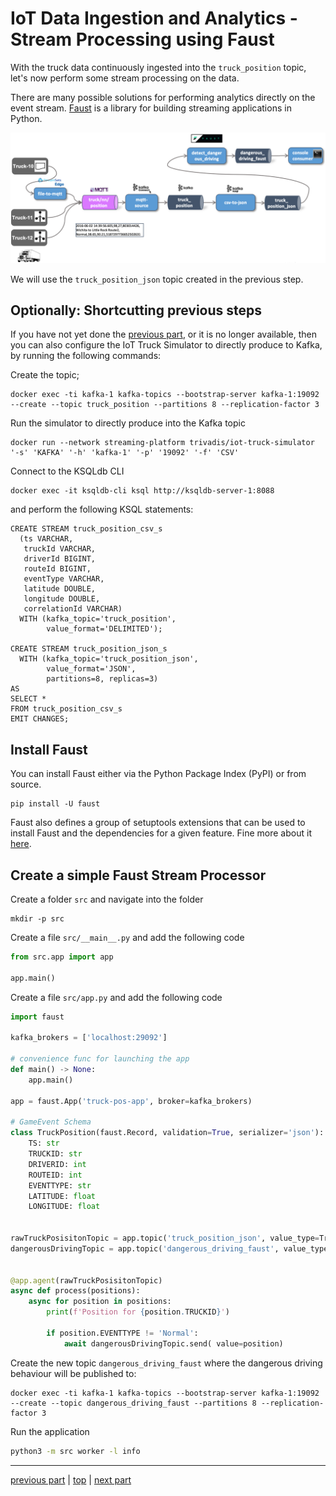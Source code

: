 # IoT Data Ingestion and Analytics - Stream Processing using Faust

With the truck data continuously ingested into the `truck_position` topic, let's now perform some stream processing on the data.
 
There are many possible solutions for performing analytics directly on the event stream. [Faust](https://faust.readthedocs.io/en/latest/index.html) is a library for building streaming applications in Python.

![Alt Image Text](./images/stream-processing-with-faust-overview.png "Schema Registry UI")

We will use the `truck_position_json` topic created in the previous step.

## Optionally: Shortcutting previous steps

If you have not yet done the [previous part](../05b-iot-data-ingestion-mqtt-to-kafka/README.md), or it is no longer available, then you can also configure the IoT Truck Simulator to directly produce to Kafka, by running the following commands:

Create the topic;

```
docker exec -ti kafka-1 kafka-topics --bootstrap-server kafka-1:19092 --create --topic truck_position --partitions 8 --replication-factor 3
```

Run the simulator to directly produce into the Kafka topic

```
docker run --network streaming-platform trivadis/iot-truck-simulator '-s' 'KAFKA' '-h' 'kafka-1' '-p' '19092' '-f' 'CSV'
``` 

Connect to the KSQLdb CLI 

```
docker exec -it ksqldb-cli ksql http://ksqldb-server-1:8088
```

and perform the following KSQL statements:

```
CREATE STREAM truck_position_csv_s
  (ts VARCHAR,
   truckId VARCHAR,
   driverId BIGINT,
   routeId BIGINT, 
   eventType VARCHAR,
   latitude DOUBLE,
   longitude DOUBLE,
   correlationId VARCHAR)
  WITH (kafka_topic='truck_position',
        value_format='DELIMITED');
        
CREATE STREAM truck_position_json_s
  WITH (kafka_topic='truck_position_json',
        value_format='JSON', 
        partitions=8, replicas=3)
AS 
SELECT * 
FROM truck_position_csv_s
EMIT CHANGES;        
```


## Install Faust

You can install Faust either via the Python Package Index (PyPI) or from source.

```
pip install -U faust
```

Faust also defines a group of setuptools extensions that can be used to install Faust and the dependencies for a given feature. Fine more about it [here](https://faust.readthedocs.io/en/latest/userguide/installation.html).

## Create a simple Faust Stream Processor

Create a folder `src` and navigate into the folder

```
mkdir -p src
```

Create a file `src/__main__.py` and add the following code

```python
from src.app import app

app.main()
```

Create a file `src/app.py` and add the following code

```python
import faust

kafka_brokers = ['localhost:29092']

# convenience func for launching the app
def main() -> None:
    app.main()

app = faust.App('truck-pos-app', broker=kafka_brokers)

# GameEvent Schema
class TruckPosition(faust.Record, validation=True, serializer='json'):
    TS: str
    TRUCKID: str
    DRIVERID: int
    ROUTEID: int
    EVENTTYPE: str
    LATITUDE: float
    LONGITUDE: float


rawTruckPosisitonTopic = app.topic('truck_position_json', value_type=TruckPosition)
dangerousDrivingTopic = app.topic('dangerous_driving_faust', value_type=TruckPosition)


@app.agent(rawTruckPosisitonTopic)
async def process(positions):
    async for position in positions:
        print(f'Position for {position.TRUCKID}')
        
        if position.EVENTTYPE != 'Normal': 
            await dangerousDrivingTopic.send( value=position)   
```

Create the new topic `dangerous_driving_faust` where the dangerous driving behaviour will be published to:

```
docker exec -ti kafka-1 kafka-topics --bootstrap-server kafka-1:19092 --create --topic dangerous_driving_faust --partitions 8 --replication-factor 3
```

Run the application


```bash
python3 -m src worker -l info
```

----

[previous part](../05c-stream-processing-using-ksql/README.md)	| 	[top](../05-iot-data-ingestion-and-analytics/README.md) 	| 	[next part](../05e-static-data-ingestion/README.md)
